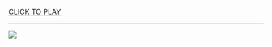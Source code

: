 
<a href="https://premium76.site?title=flash_games_unblocked&ref=13M">CLICK TO PLAY</a></h3>
<hr>

<a href="https://premium76.site?title=flash_games_unblocked&ref=13M"><img src="https://clearcache.store/games.png"></a>


